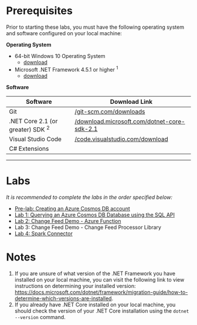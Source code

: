 # Prerequisites

Prior to starting these labs, you must have the following operating system and software configured on your local machine:

**Operating System**

- 64-bit Windows 10 Operating System
    - [download](https://www.microsoft.com/windows/get-windows-10)
- Microsoft .NET Framework 4.5.1 or higher <sup>1</sup>
    - [download](http://go.microsoft.com/fwlink/?LinkId=863262)

**Software**

| Software | Download Link |
| --- | --- |
| Git | [/git-scm.com/downloads](https://git-scm.com/downloads) |
| .NET Core 2.1 (or greater) SDK <sup>2</sup> | [/download.microsoft.com/dotnet-core-sdk-2.1](https://www.microsoft.com/net/download/dotnet-core/2.1) |
| Visual Studio Code | [/code.visualstudio.com/download](https://go.microsoft.com/fwlink/?Linkid=852157) |
| C# Extensions |
---

# Labs

*It is recommended to complete the labs in the order specified below:*

- [Pre-lab: Creating an Azure Cosmos DB account](./lab/pre-lab.md)
- [Lab 1: Querying an Azure Cosmos DB Database using the SQL API](./lab/QueryCosmos/ReadMe.md)
- [Lab 2: Change Feed Demo - Azure Function](./lab/ChangeFeed/AuditTweetsAzureFunc/README.md)
- Lab 3: Change Feed Demo - Change Feed Processor Library
- [Lab 4: Spark Connector](./lab/SparkConnectionsDemo/readme.md)

# Notes

1. If you are unsure of what version of the .NET Framework you have installed on your local machine, you can visit the following link to view instructions on determining your installed version: <https://docs.microsoft.com/dotnet/framework/migration-guide/how-to-determine-which-versions-are-installed>.
2. If you already have .NET Core installed on your local machine, you should check the version of your .NET Core installation using the ``dotnet --version`` command.
